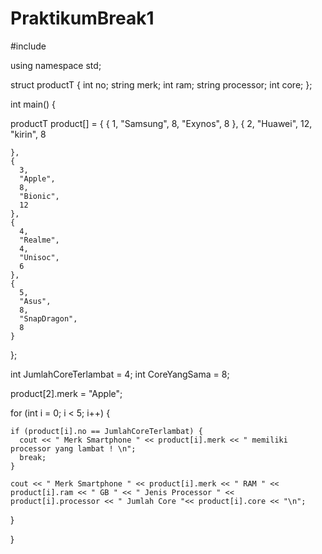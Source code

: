# PraktikumBreak1

#include <iostream>

using namespace std;

struct productT {
  int no;
  string merk;
  int ram;
  string processor;
  int core;
};

int main() {

  productT product[] = {
    {
      1,
      "Samsung",
      8,
      "Exynos",
      8
    },
    {
      2,
      "Huawei",
      12,
      "kirin",
      8
      
    },
    {
      3,
      "Apple",
      8,
      "Bionic",
      12
    },
    {
      4,
      "Realme",
      4,
      "Unisoc",
      6
    },
    {
      5,
      "Asus",
      8,
      "SnapDragon",
      8
    }
  };

  int JumlahCoreTerlambat = 4;
  int CoreYangSama = 8;

  product[2].merk = "Apple";

  for (int i = 0; i < 5; i++)
   {
	
    if (product[i].no == JumlahCoreTerlambat) {
      cout << " Merk Smartphone " << product[i].merk << " memiliki processor yang lambat ! \n";
      break;
    }

    cout << " Merk Smartphone " << product[i].merk << " RAM " << product[i].ram << " GB " << " Jenis Processor " << product[i].processor << " Jumlah Core "<< product[i].core << "\n";
    
  }

}
